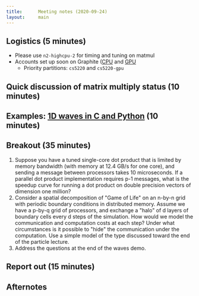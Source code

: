 ```yaml
---
title:      Meeting notes (2020-09-24)
layout:     main
---
```


## Logistics (5 minutes)

- Please use `n2-highcpu-2` for timing and tuning on matmul
- Accounts set up soon on Graphite
  ([CPU](https://it.coecis.cornell.edu/researchit/graphitegpu/graphitecpu/)
  and [GPU](https://it.coecis.cornell.edu/researchit/graphitegpu/)
  - Priority partitions: `cs5220` and `cs5220-gpu`

## Quick discussion of matrix multiply status (10 minutes)

## Examples: [1D waves in C and Python](https://github.com/cs5220-f20/demos/tree/master/wave) (10 minutes)

## Breakout (35 minutes)

1.  Suppose you have a tuned single-core dot product that is limited
    by memory bandwidth (with memory at 12.4 GB/s for one core),
    and sending a message between processors takes 10 microseconds.
    If a parallel dot product implementation requires p-1 messages,
    what is the speedup curve for running a dot product on double
    precision vectors of dimension one million?
2.  Consider a spatial decomposition of "Game of Life" on an n-by-n
    grid with periodic boundary conditions in distributed memory.
    Assume we have a p-by-q grid of processors, and exchange a "halo"
    of d layers of boundary cells every d steps of the simulation.
    How would we model the communication and computation costs at
    each step?  Under what circumstances is it possible to "hide"
    the communication under the computation.  Use a simple model of
    the type discussed toward the end of the particle lecture.
3.  Address the questions at the end of the waves demo.

## Report out (15 minutes)

## Afternotes
